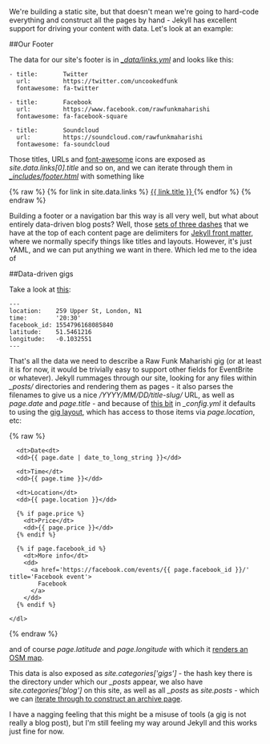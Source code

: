 ---
---

We're building a static site, but that doesn't mean we're going to hard-code everything and construct all the pages by hand - Jekyll has excellent support for driving your content with data. Let's look at an example:

##Our Footer

The data for our site's footer is in *[_data/links.yml](https://github.com/rawfunkmaharishi/rawfunkmaharishi.github.io/blob/master/_data/links.yml)* and looks like this:

    - title:       Twitter
      url:         https://twitter.com/uncookedfunk
      fontawesome: fa-twitter

    - title:       Facebook
      url:         https://www.facebook.com/rawfunkmaharishi
      fontawesome: fa-facebook-square

    - title:       Soundcloud
      url:         https://soundcloud.com/rawfunkmaharishi
      fontawesome: fa-soundcloud

Those titles, URLs and [font-awesome](http://fortawesome.github.io/Font-Awesome/icons/) icons are exposed as _site.data.links[0].title_ and so on, and we can iterate through them in *[_includes/footer.html](https://github.com/rawfunkmaharishi/rawfunkmaharishi.github.io/blob/master/_includes/footer.html)* with something like

{% raw %}
    {% for link in site.data.links %}
      <a href='{{ link.url }}' title='{{ link.title }}'>
        <i class='fa {{ link.fontawesome }}'></i>
        <span class='hidden-xs'> {{ link.title }}</span>
      </a>
    {% endfor %}
{% endraw %}

Building a footer or a navigation bar this way is all very well, but what about entirely data-driven blog posts? Well, those [sets of three dashes](http://rawfunkmaharishi.uk/blog/2014/11/11/getting-started-with-jekyll/#create-some-content) that we have at the top of each content page are delimiters for [Jekyll front matter](http://jekyllrb.com/docs/frontmatter/), where we normally specify things like titles and layouts. However, it's just YAML, and we can put anything we want in there. Which led me to the idea of

##Data-driven gigs

Take a look at [this](https://github.com/rawfunkmaharishi/rawfunkmaharishi.github.io/blob/master/gigs/_posts/2014-12-04-buffalo-bar.yml):

    ---
    location:    259 Upper St, London, N1
    time:        '20:30'
    facebook_id: 1554796168085840
    latitude:    51.5461216
    longitude:   -0.1032551
    ---

That's all the data we need to describe a Raw Funk Maharishi gig (or at least it is for now, it would be trivially easy to support other fields for EventBrite or whatever). Jekyll rummages through our site, looking for any files within *_posts/* directories and rendering them as pages - it also parses the filenames to give us a nice _/YYYY/MM/DD/title-slug/_ URL, as well as _page.date_ and _page.title_ - and because of [this bit](https://github.com/rawfunkmaharishi/rawfunkmaharishi.github.io/blob/master/_config.yml#L9-L14) in *_config.yml* it defaults to using the [gig layout](https://github.com/rawfunkmaharishi/rawfunkmaharishi.github.io/blob/master/_layouts/gig.html),
which has access to those items via _page.location_, etc:

{% raw %}
    <dl class='dl-horizontal'>

      <dt>Date<dt>
      <dd>{{ page.date | date_to_long_string }}</dd>

      <dt>Time</dt>
      <dd>{{ page.time }}</dd>

      <dt>Location</dt>
      <dd>{{ page.location }}</dd>

      {% if page.price %}
        <dt>Price</dt>
        <dd>{{ page.price }}</dd>
      {% endif %}

      {% if page.facebook_id %}
        <dt>More info</dt>
        <dd>
          <a href='https://facebook.com/events/{{ page.facebook_id }}/' title='Facebook event'>
            Facebook
          </a>
        </dd>
      {% endif %}

    </dl>
{% endraw %}

and of course _page.latitude_ and _page.longitude_ with which it [renders an OSM map](http://rawfunkmaharishi.uk/blog/2014/11/10/embedding-open-street-map/).

This data is also exposed as _site.categories['gigs']_ - the hash key there is the directory under which our *_posts* appear, we also have _site.categories['blog']_ on this site, as well as all *_posts* as _site.posts_ - which we can [iterate through to construct an archive page](https://github.com/rawfunkmaharishi/rawfunkmaharishi.github.io/blob/master/gigs.html#L16-L23).

I have a nagging feeling that this might be a misuse of tools (a gig is not really a blog post), but I'm still feeling my way around Jekyll and this works just fine for now.
